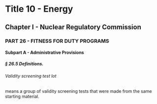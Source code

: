 
# Title 10 - Energy
## Chapter I - Nuclear Regulatory Commission
### PART 26 - FITNESS FOR DUTY PROGRAMS
#### Subpart A - Administrative Provisions
##### § 26.5 Definitions.
###### Validity screening test lot

means a group of validity screening tests that were made from the same starting material.
